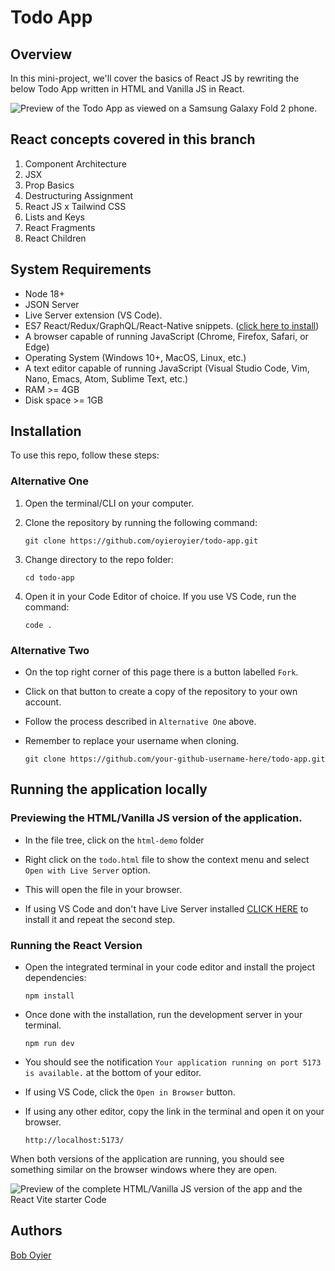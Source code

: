 # Todo App

## Overview

In this mini-project, we'll cover the basics of React JS by rewriting the below Todo App written in HTML and Vanilla JS in React.

![Preview of the Todo App as viewed on a Samsung Galaxy Fold 2 phone.](./public/readme-images/todo-demo.png)

## React concepts covered in this branch

1. Component Architecture
2. JSX
3. Prop Basics
4. Destructuring Assignment
5. React JS x Tailwind CSS
6. Lists and Keys
7. React Fragments
8. React Children

## System Requirements

- Node 18+
- JSON Server
- Live Server extension (VS Code).
- ES7 React/Redux/GraphQL/React-Native snippets. ([click here to install](https://marketplace.visualstudio.com/items?itemName=rodrigovallades.es7-react-js-snippets))
- A browser capable of running JavaScript (Chrome, Firefox, Safari, or Edge)
- Operating System (Windows 10+, MacOS, Linux, etc.)
- A text editor capable of running JavaScript (Visual Studio Code, Vim, Nano, Emacs, Atom, Sublime Text, etc.)
- RAM >= 4GB
- Disk space >= 1GB

## Installation

To use this repo, follow these steps:

### Alternative One

1.  Open the terminal/CLI on your computer.

2.  Clone the repository by running the following command:

        git clone https://github.com/oyieroyier/todo-app.git

3.  Change directory to the repo folder:

        cd todo-app

4.  Open it in your Code Editor of choice. If you use VS Code, run the command:

        code .

### Alternative Two

- On the top right corner of this page there is a button labelled `Fork`.

- Click on that button to create a copy of the repository to your own account.

- Follow the process described in `Alternative One` above.

- Remember to replace your username when cloning.

      git clone https://github.com/your-github-username-here/todo-app.git

## Running the application locally

### Previewing the HTML/Vanilla JS version of the application.

- In the file tree, click on the `html-demo` folder

- Right click on the `todo.html` file to show the context menu and select `Open with Live Server` option.

- This will open the file in your browser.

- If using VS Code and don't have Live Server installed [CLICK HERE](https://marketplace.visualstudio.com/items?itemName=ritwickdey.LiveServer) to install it and repeat the second step.

### Running the React Version

- Open the integrated terminal in your code editor and install the project dependencies:

      npm install

- Once done with the installation, run the development server in your terminal.

      npm run dev

- You should see the notification `Your application running on port 5173 is available.` at the bottom of your editor.
- If using VS Code, click the `Open in Browser` button.
- If using any other editor, copy the link in the terminal and open it on your browser.

      http://localhost:5173/

When both versions of the application are running, you should see something similar on the browser windows where they are open.

![Preview of the complete HTML/Vanilla JS version of the app and the React Vite starter Code](./public/readme-images/preview.png)

## Authors

[Bob Oyier](https://github.com/oyieroyier/)

